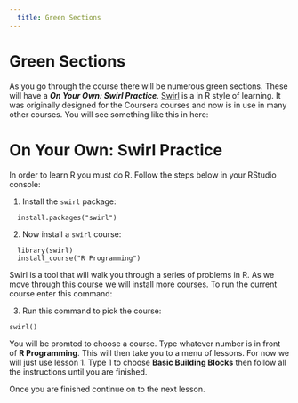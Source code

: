 ```yaml
---
  title: Green Sections
---
```



Green Sections
==============



As you go through the course there will be numerous green sections. These will have a ***On Your Own: Swirl Practice***. [Swirl](http://swirlstats.com/) is a in R style of learning. It was originally designed for the Coursera courses and now is in use in many other courses. You will see something like this in here: 

<div class="content-box-green">
<h1>On Your Own: Swirl Practice </h1>
<p>In order to learn R you must do R. Follow the steps below in your RStudio console:</p>
<ol style="list-style-type: decimal">
<li>Install the <code>swirl</code> package:</li>
</ol>
<pre><code>  install.packages(&quot;swirl&quot;)</code></pre>
<ol start="2" style="list-style-type: decimal">
<li>Now install a <code>swirl</code> course:</li>
</ol>
<pre><code>  library(swirl)
  install_course(&quot;R Programming&quot;)</code></pre>
<p>Swirl is a tool that will walk you through a series of problems in R. As we move through this course we will install more courses. To run the current course enter this command:</p>
<ol start="3" style="list-style-type: decimal">
<li>Run this command to pick the course:</li>
</ol>
<pre><code>swirl()</code></pre>
<p>You will be promted to choose a course. Type whatever number is in front of <strong>R Programming</strong>. This will then take you to a menu of lessons. For now we will just use lesson 1. Type 1 to choose <strong>Basic Building Blocks</strong> then follow all the instructions until you are finished.</p>
<p>Once you are finished continue on to the next lesson.</p>




</div>





